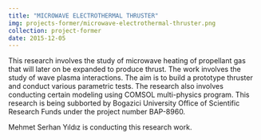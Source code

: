 ```yaml
---
title: "MICROWAVE ELECTROTHERMAL THRUSTER"
img: projects-former/microwave-electrothermal-thruster.png
collection: project-former
date: 2015-12-05
---
```


This research involves the study of microwave heating of propellant gas that will later on be expanded to produce thrust. The work involves the study of wave plasma interactions. The aim is to build a prototype thruster and conduct various parametric tests. The research also involves conducting certain modeling using COMSOL multi-physics program. This research is being subborted by Bogazici University Office of Scientific Research Funds under the project number BAP-8960.

Mehmet Serhan Yıldız is conducting this research work.